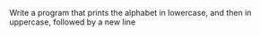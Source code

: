 Write a program that prints the alphabet in lowercase, and then in uppercase, followed by a new line 
